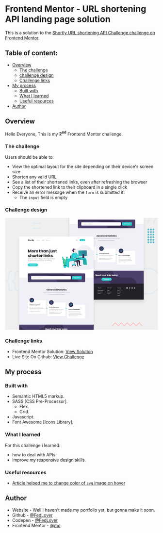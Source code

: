 # Frontend Mentor - URL shortening API landing page solution

This is a solution to the [Shortly URL shortening API Challenge challenge on Frontend Mentor](https://www.frontendmentor.io/challenges/url-shortening-api-landing-page-2ce3ob-G).

## Table of content:

- [Overview](#overview)
  - [The challenge](#the-challenge)
  - [challenge design ](#challenge-design)
  - [Challenge links](#challenge-links)
- [My process](#my-process)
  - [Built with](#built-with)
  - [What I learned](#what-i-learned)
  - [Useful resources](#useful-resources)
- [Author](#author)

## Overview

Hello Everyone, This is my <strong>2<sup>nd</sup></strong> Frontend Mentor challenge.

### The challenge

Users should be able to:

- View the optimal layout for the site depending on their device's screen size
- Shorten any valid URL
- See a list of their shortened links, even after refreshing the browser
- Copy the shortened link to their clipboard in a single click
- Receive an error message when the `form` is submitted if:
  - The `input` field is empty

### Challenge design

![Image Of The Challenge](./design/desktop-preview.jpg)

### Challenge links

- Frontend Mentor Solution: [View Solution](https://www.frontendmentor.io/solutions/url-shortening-api-landing-page-using-sass-and-javascript-wq4AVIAm9)
- Live Site On Github: [View Challenge]()

## My process

### Built with

- Semantic HTML5 markup.
- SASS [CSS Pre-Processor].
  - Flex.
  - Grid.
- Javascript.
- Font Awesome [Icons Library].

### What I learned

For this challenge i learned:

- how to deal with APIs.
- Improve my responsive design skills.

### Useful resources

- [Article helped me to change color of `svg` image on hover](<https://stackoverflow.com/questions/42966641/how-to-transform-black-into-any-given-color-using-only-css-filters/43960991#:~:text=produces%20rgb(20%2C11%2C112)-,Demo,-%22use%20strict%22%3B%0A%0Aclass>)

## Author

- Website - Well I haven't made my portfolio yet, but gonna make it soon.
- Github - [@FedLover](https://github.com/MohamedAridah)
- Codepen - [@FedLover](https://codepen.io/FedLover)
- Frontend Mentor - [@mo](https://www.frontendmentor.io/profile/MohamedAridah)
